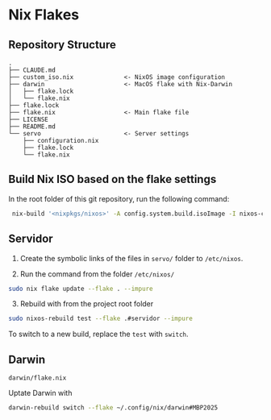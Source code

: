 # Nix Flakes

## Repository Structure

```
.
├── CLAUDE.md
├── custom_iso.nix              <- NixOS image configuration
├── darwin                      <- MacOS flake with Nix-Darwin
│   ├── flake.lock
│   └── flake.nix
├── flake.lock
├── flake.nix                   <- Main flake file
├── LICENSE
├── README.md
└── servo                       <- Server settings
    ├── configuration.nix
    ├── flake.lock
    └── flake.nix

```

## Build Nix ISO based on the flake settings

In the root folder of this git repository, run the following command:

```bash
 nix-build '<nixpkgs/nixos>' -A config.system.build.isoImage -I nixos-config=./custom_iso.nix
```

## Servidor

1. Create the symbolic links of the files in `servo/` folder to `/etc/nixos`.

2. Run the command from the folder `/etc/nixos/`
```bash
sudo nix flake update --flake . --impure
```

3. Rebuild with from the project root folder
```bash
sudo nixos-rebuild test --flake .#servidor --impure
```

To switch to a new build, replace the `test` with `switch`.

## Darwin

`darwin/flake.nix`

Uptate Darwin with

```bash
darwin-rebuild switch --flake ~/.config/nix/darwin#MBP2025
```

